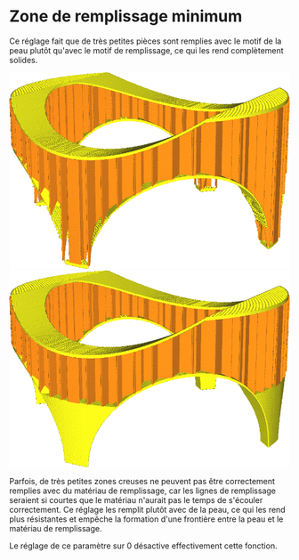 Zone de remplissage minimum
====
Ce réglage fait que de très petites pièces sont remplies avec le motif de la peau plutôt qu'avec le motif de remplissage, ce qui les rend complètement solides.

![Réglé sur 0, les pieds minces de ce modèle sont remplis avec le remplissage](../../../articles/images/min_infill_area_disabled.png)
![Réglé sur 150, les pieds se remplissent de peau](../../../articles/images/min_infill_area_150.png)

Parfois, de très petites zones creuses ne peuvent pas être correctement remplies avec du matériau de remplissage, car les lignes de remplissage seraient si courtes que le matériau n'aurait pas le temps de s'écouler correctement. Ce réglage les remplit plutôt avec de la peau, ce qui les rend plus résistantes et empêche la formation d'une frontière entre la peau et le matériau de remplissage.

Le réglage de ce paramètre sur 0 désactive effectivement cette fonction.
